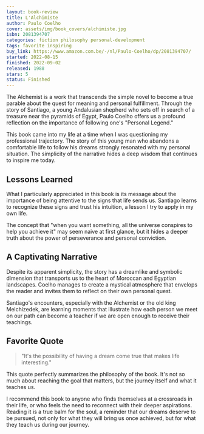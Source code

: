 ```yaml
---
layout: book-review
title: L'Alchimiste
author: Paulo Coelho
cover: assets/img/book_covers/alchimiste.jpg
isbn: 2081394707
categories: fiction philosophy personal-development
tags: favorite inspiring
buy_link: https://www.amazon.com.be/-/nl/Paulo-Coelho/dp/2081394707/
started: 2022-08-15
finished: 2022-09-02
released: 1988
stars: 5
status: Finished
---
```


The Alchemist is a work that transcends the simple novel to become a true parable about the quest for meaning and personal fulfillment. Through the story of Santiago, a young Andalusian shepherd who sets off in search of a treasure near the pyramids of Egypt, Paulo Coelho offers us a profound reflection on the importance of following one's "Personal Legend."

This book came into my life at a time when I was questioning my professional trajectory. The story of this young man who abandons a comfortable life to follow his dreams strongly resonated with my personal situation. The simplicity of the narrative hides a deep wisdom that continues to inspire me today.

## Lessons Learned

What I particularly appreciated in this book is its message about the importance of being attentive to the signs that life sends us. Santiago learns to recognize these signs and trust his intuition, a lesson I try to apply in my own life.

The concept that "when you want something, all the universe conspires to help you achieve it" may seem naive at first glance, but it hides a deeper truth about the power of perseverance and personal conviction.

## A Captivating Narrative

Despite its apparent simplicity, the story has a dreamlike and symbolic dimension that transports us to the heart of Moroccan and Egyptian landscapes. Coelho manages to create a mystical atmosphere that envelops the reader and invites them to reflect on their own personal quest.

Santiago's encounters, especially with the Alchemist or the old king Melchizedek, are learning moments that illustrate how each person we meet on our path can become a teacher if we are open enough to receive their teachings.

## Favorite Quote

> "It's the possibility of having a dream come true that makes life interesting."

This quote perfectly summarizes the philosophy of the book. It's not so much about reaching the goal that matters, but the journey itself and what it teaches us.

I recommend this book to anyone who finds themselves at a crossroads in their life, or who feels the need to reconnect with their deeper aspirations. Reading it is a true balm for the soul, a reminder that our dreams deserve to be pursued, not only for what they will bring us once achieved, but for what they teach us during our journey.

